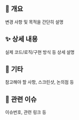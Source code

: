 ## 📝 개요
변경 사항 및 목적을 간단히 설명

## ✨ 상세 내용
실제 코드/로직/구현 방식 등 상세 설명

## 📌 기타
참고해야 할 사항, 스크린샷, 논의점 등

## 🔗 관련 이슈
이슈번호, 관련 링크 등
